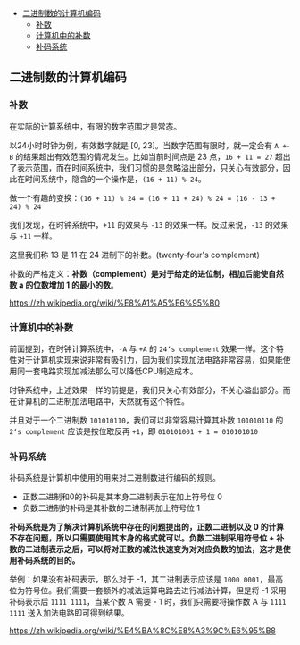 
<!-- @import "[TOC]" {cmd="toc" depthFrom=1 depthTo=6 orderedList=false} -->

<!-- code_chunk_output -->

- [二进制数的计算机编码](#二进制数的计算机编码)
  - [补数](#补数)
  - [计算机中的补数](#计算机中的补数)
  - [补码系统](#补码系统)

<!-- /code_chunk_output -->


## 二进制数的计算机编码
### 补数
在实际的计算系统中，有限的数字范围才是常态。

以24小时时钟为例，有效数字就是 [0, 23]。当数字范围有限时，就一定会有 `A +- B` 的结果超出有效范围的情况发生。比如当前时间点是 23 点，`16 + 11 = 27` 超出了表示范围，而在时间系统中，我们习惯的是忽略溢出部分，只关心有效部分，因此在时间系统中，隐含的一个操作是，`(16 + 11) % 24`。

做一个有趣的变换：`(16 + 11) % 24 = (16 + 11 + 24) % 24 = (16 - 13 + 24) % 24`

我们发现，在时钟系统中，`+11` 的效果与 `-13` 的效果一样。反过来说，`-13` 的效果与 `+11` 一样。

这里我们称 13 是 11 在 24 进制下的补数。(twenty-four's complement)

补数的严格定义：**补数（complement）是对于给定的进位制，相加后能使自然数 a 的位数增加 1 的最小的数**。

https://zh.wikipedia.org/wiki/%E8%A1%A5%E6%95%B0

### 计算机中的补数
前面提到，在时钟计算系统中，`-A` 与 `+A` 的 `24‘s complement` 效果一样。这个特性对于计算机实现来说非常有吸引力，因为我们实现加法电路非常容易，如果能使用同一套电路实现加减法那么可以降低CPU制造成本。

时钟系统中，上述效果一样的前提是，我们只关心有效部分，不关心溢出部分。而在计算机的二进制加法电路中，天然就有这个特性。

并且对于一个二进制数 `101010110`，我们可以非常容易计算其补数
`101010110` 的 `2‘s complement` 应该是按位取反再 `+1`，即 `010101001 + 1 = 010101010`

### 补码系统
补码系统是计算机中使用的用来对二进制数进行编码的规则。

* 正数二进制和0的补码是其本身二进制表示在加上符号位 0
* 负数二进制的补码是其补数的二进制再加上符号位 1

**补码系统是为了解决计算机系统中存在的问题提出的，正数二进制以及 0 的计算不存在问题，所以只需要使用其本身的格式就可以。负数二进制采用符号位 + 补数的二进制表示之后，可以将对正数的减法快速变为对对应负数的加法，这才是使用补码系统的目的。**

举例：如果没有补码表示，那么对于 -1，其二进制表示应该是 `1000 0001`，最高位为符号位。我们需要一套额外的减法运算电路去进行减法计算，但是将 -1 采用补码表示后 `1111 1111`，当某个数 A 需要 - 1 时，我们只需要将操作数 A 与 `1111 1111` 送入加法电路即可得到结果。

https://zh.wikipedia.org/wiki/%E4%BA%8C%E8%A3%9C%E6%95%B8